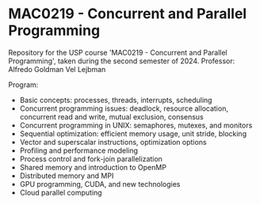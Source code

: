 # MAC0219 - Concurrent and Parallel Programming

Repository for the USP course 'MAC0219 - Concurrent and Parallel Programming', taken during the second semester of 2024. Professor: Alfredo Goldman Vel Lejbman

Program:
  - Basic concepts: processes, threads, interrupts, scheduling
  - Concurrent programming issues: deadlock, resource allocation, concurrent read and write, mutual exclusion, consensus
  - Concurrent programming in UNIX: semaphores, mutexes, and monitors
  - Sequential optimization: efficient memory usage, unit stride, blocking
  - Vector and superscalar instructions, optimization options
  - Profiling and performance modeling
  - Process control and fork-join parallelization
  - Shared memory and introduction to OpenMP
  - Distributed memory and MPI
  - GPU programming, CUDA, and new technologies
  - Cloud parallel computing

